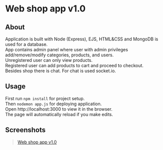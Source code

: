 # Web shop app v1.0
## About
Application is built with Node (Express), EJS, HTML&CSS and MongoDB is used for a database.   
App contains admin panel where user with admin privileges add/remove/modify categories, products, and users.  
Unregistered user can only view products.  
Registered user can add products to cart and proceed to checkout.  
Besides shop there is chat. For chat is used socket.io.  
## Usage
First run `npm install` for project setup.  
Then `nodemon app.js` for deploying application.  
Open http://localhost:3000 to view it in the browser.  
The page will automatically reload if you make edits.  
## Screenshots
<blockquote class="imgur-embed-pub" lang="en" data-id="a/5Ginhrs"  ><a href="//imgur.com/a/5Ginhrs">Web shop app v1.0</a></blockquote><script async src="//s.imgur.com/min/embed.js" charset="utf-8"></script>
